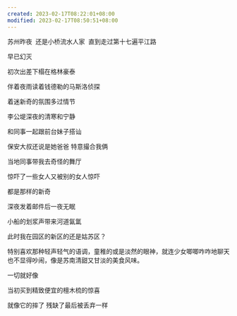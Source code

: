 ```yaml
---
created: 2023-02-17T08:22:01+08:00
modified: 2023-02-17T08:50:51+08:00
---
```


苏州昨夜
​
​还是小桥流水人家
​
​直到走过第十七遍平江路

早已幻灭

初次出差下榻在格林豪泰

伴着夜雨读着钱德勒的马斯洛侦探  

着迷新奇的氛围多过情节



李公堤深夜的清寒和宁静

和同事一起跟前台妹子搭讪

保安大叔还说是她爸爸 特意撮合我俩

当地同事带我去奇怪的舞厅

惊吓了一些女人又被别的女人惊吓

都是那样的新奇

深夜发着邮件后一夜无眠

小船的划浆声带来河道氤氲

此时我在园区的新区的还是姑苏区？

特别喜欢那种轻声轻气的语调，童稚的或是淡然的眼神，就连少女唧唧咋咋地聊天也不显得吵闹，像是苏南清甜又甘淡的美食风味。


一切就好像

当初买到精致便宜的檀木梳的惊喜

就像它的摔了 残缺了最后被丢弃一样
​
​
